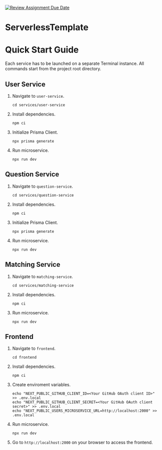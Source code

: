[![Review Assignment Due Date](https://classroom.github.com/assets/deadline-readme-button-24ddc0f5d75046c5622901739e7c5dd533143b0c8e959d652212380cedb1ea36.svg)](https://classroom.github.com/a/UxpU_KWG)
# ServerlessTemplate

# Quick Start Guide
Each service has to be launched on a separate Terminal instance. All commands start from the project root directory.

## User Service
1. Navigate to `user-service`.
   
   ```
   cd services/user-service
   ```
2. Install dependencies.
    ```
    npm ci
    ```
3. Initialize Prisma Client.

	 ```
	 npx prisma generate
	 ```

4. Run microservice.
   ```
   npx run dev
   ```

## Question Service
1. Navigate to `question-service`.
   
   ```
   cd services/question-service
   ```
2. Install dependencies.
    ```
    npm ci
    ```
3. Initialize Prisma Client.

	 ```
	 npx prisma generate
	 ```

4. Run microservice.
   ```
   npx run dev
   ```

## Matching Service
1. Navigate to `matching-service`.
   
   ```
   cd services/matching-service
   ```
2. Install dependencies.
    ```
    npm ci
    ```
3. Run microservice.
   ```
   npx run dev
   ```

## Frontend
1. Navigate to `frontend`.
   
   ```
   cd frontend
   ```
2. Install dependencies.
    ```
    npm ci
    ```
3. Create enviroment variables.
    ```
    echo "NEXT_PUBLIC_GITHUB_CLIENT_ID=<Your GitHub OAuth client ID>" >> .env.local
    echo "NEXT_PUBLIC_GITHUB_CLIENT_SECRET=<Your GitHub OAuth client secret>" >> .env.local
    echo "NEXT_PUBLIC_USERS_MICROSERVICE_URL=http://localhost:2000" >> .env.local
    ```

4. Run microservice.
   ```
   npx run dev
   ```
5. Go to `http://localhost:2000` on your browser to access the frontend.
